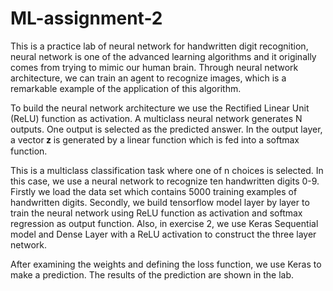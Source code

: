 # ML-assignment-2
This is a practice lab of neural network for handwritten digit recognition, neural network is one of the advanced learning algorithms and it originally comes from trying to mimic our human brain. Through neural network architecture, we can train an agent to recognize images, which is a remarkable example of the application of this algorithm.

To build the neural network architecture we use the Rectified Linear Unit (ReLU) function as activation. A multiclass neural network generates N outputs. One output is selected as the predicted answer. In the output layer, a vector 𝐳 is generated by a linear function which is fed into a softmax function. 

This is a multiclass classification task where one of n choices is selected. In this case, we use a neural network to recognize ten handwritten digits 0-9. Firstly we load the data set which contains 5000 training examples of handwritten digits. Secondly, we build tensorflow model layer by layer to train the neural network using ReLU function as activation and softmax regression as output function. Also, in exercise 2, we use Keras Sequential model and Dense Layer with a ReLU activation to construct the three layer network.

After examining the weights and defining the loss function, we use Keras to make a prediction. The results of the prediction are shown in the lab.
